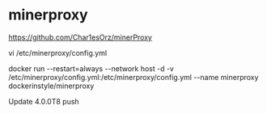# minerproxy
https://github.com/Char1esOrz/minerProxy

vi /etc/minerproxy/config.yml

docker run --restart=always --network host -d -v /etc/minerproxy/config.yml:/etc/minerproxy/config.yml --name minerproxy dockerinstyle/minerproxy

Update 4.0.0T8 push 

